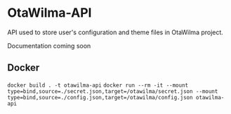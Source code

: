 # OtaWilma-API
API used to store user's configuration and theme files in OtaWilma project.

Documentation coming soon


## Docker
`docker build . -t otawilma-api`
`docker run --rm -it --mount type=bind,source=./secret.json,target=/otawilma/secret.json --mount type=bind,source=./config.json,target=/otawilma/config.json otawilma-api`